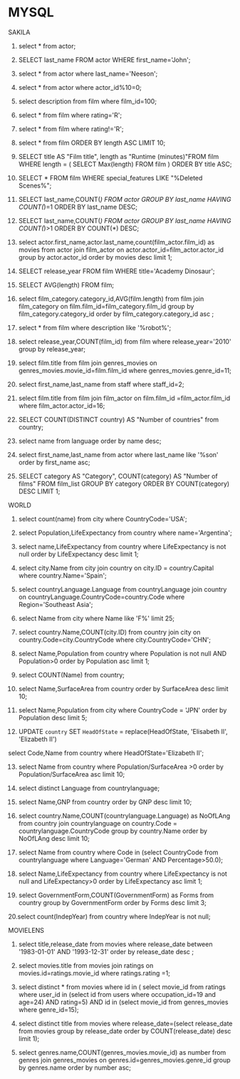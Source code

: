 # MYSQL
SAKILA
1. select * from actor;
2. SELECT last_name FROM actor WHERE first_name='John';
3. select * from actor where last_name='Neeson';
4. select * from actor where actor_id%10=0;
5. select description from film where film_id=100;
6. select * from film where rating='R';
7. select * from film where rating!='R';
8. select * from film ORDER BY length ASC LIMIT 10;
9. SELECT title AS "Film title", length as "Runtime (minutes)"FROM film
WHERE length = (
    SELECT Max(length)
    FROM film
    )
ORDER BY title ASC;

10. SELECT * FROM film WHERE special_features LIKE "%Deleted Scenes%";

11. SELECT last_name,COUNT(*) FROM actor GROUP BY last_name HAVING COUNT(*)=1 ORDER BY last_name DESC;

12. SELECT last_name,COUNT(*) FROM actor GROUP BY last_name HAVING COUNT(*)>1 ORDER BY COUNT(*) DESC;

13. select actor.first_name,actor.last_name,count(film_actor.film_id) as movies from actor
join
film_actor
on
actor.actor_id=film_actor.actor_id
group by actor.actor_id order by movies desc limit 1;

14. SELECT release_year FROM film WHERE title='Academy Dinosaur';

15. SELECT AVG(length) FROM film;

16. select film_category.category_id,AVG(film.length) from film
join film_category
on
film.film_id=film_category.film_id
group by film_category.category_id order by film_category.category_id asc ;

17. select * from film where description like '%robot%';

18. select release_year,COUNT(film_id) from film where release_year='2010' group by release_year;

19. select film.title from film
join genres_movies
on genres_movies.movie_id=film.film_id
where genres_movies.genre_id=11;

20. select first_name,last_name from staff where staff_id=2;

21. select film.title from film
join film_actor
on film.film_id =film_actor.film_id
where film_actor.actor_id=16;

22. SELECT COUNT(DISTINCT country) AS "Number of countries" from country;

23. select name from language order by name desc;

24. select first_name,last_name from actor where last_name like '%son' order by first_name asc;

25. SELECT category AS "Category", COUNT(category) AS "Number of films" FROM film_list GROUP BY category ORDER BY COUNT(category) DESC LIMIT 1;


WORLD
1. select count(name) from city where CountryCode='USA';
2. select Population,LifeExpectancy from country where name='Argentina';
3. select name,LifeExpectancy from country where LifeExpectancy is not null order by LifeExpectancy desc limit 1;
4. select city.Name from city join country on city.ID = country.Capital where country.Name='Spain';
5. select countryLanguage.Language from countryLanguage join country on countryLanguage.CountryCode=country.Code where Region='Southeast Asia';
6. select Name from city where Name like 'F%' limit 25;
7. select country.Name,COUNT(city.ID) from country join city on country.Code=city.CountryCode where city.CountryCode='CHN';
8. select Name,Population from country where Population is not null AND Population>0 order by Population asc limit 1;

9. select COUNT(Name) from country;

10. select Name,SurfaceArea from country order by SurfaceArea desc limit 10;
11. select Name,Population from city where CountryCode = 'JPN' order by Population desc limit 5;
12. UPDATE `country`
 SET `HeadOfState` = replace(HeadOfState, 'Elisabeth II', 'Elizabeth II')

select Code,Name from country where HeadOfState='Elizabeth II';

13. select Name from country where Population/SurfaceArea >0 order by Population/SurfaceArea asc limit 10;

14. select distinct Language from countrylanguage;

15. select Name,GNP from country order by GNP desc limit 10;

16. select country.Name,COUNT(countrylanguage.Language) as NoOfLAng from country join countrylanguage on country.Code = countrylanguage.CountryCode group by country.Name order by NoOfLAng desc limit 10;

17. select Name from country where Code in (select CountryCode from countrylanguage where Language='German' AND Percentage>50.0);

18. select Name,LifeExpectancy from country where LifeExpectancy is not null and LifeExpectancy>0 order by LifeExpectancy asc limit 1;

19. select GovernmentForm,COUNT(GovernmentForm) as Forms from country group by GovernmentForm order by Forms desc limit 3;

20.select count(IndepYear) from country where IndepYear is not null;

MOVIELENS

1. select title,release_date from movies where release_date between '1983-01-01' AND '1993-12-31' order by release_date desc ;

2. select movies.title from movies join ratings on movies.id=ratings.movie_id where ratings.rating =1;

3. select distinct * from movies where id in (
select movie_id from ratings where user_id in (select id from users where occupation_id=19 and age=24) AND rating=5) AND id in (select movie_id from genres_movies where genre_id=15);

4. select distinct title from movies where release_date=(select release_date from movies group by release_date order by COUNT(release_date) desc limit 1);

5. select genres.name,COUNT(genres_movies.movie_id) as number from genres join genres_movies on genres.id=genres_movies.genre_id group by genres.name order by number asc;
